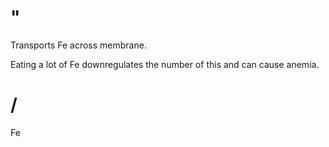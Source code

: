 # "

Transports Fe across membrane.

Eating a lot of Fe downregulates the number of this and can cause anemia.

# /

Fe
